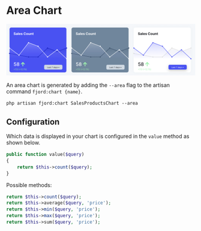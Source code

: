 # Area Chart

![Chart Variants](./screens/variants.png)

An area chart is generated by adding the `--area` flag to the artisan command `fjord:chart {name}`.

```shell
php artisan fjord:chart SalesProductsChart --area
```

## Configuration

Which data is displayed in your chart is configured in the `value` method as shown below.

```php
public function value($query)
{
    return $this->count($query);
}
```

Possible methods:

```php
return $this->count($query);
return $this->average($query, 'price');
return $this->min($query, 'price');
return $this->max($query, 'price');
return $this->sum($query, 'price');
```
